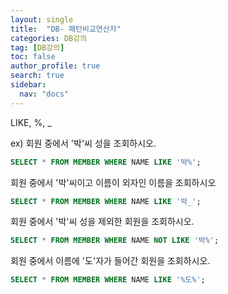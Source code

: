 ```yaml
---
layout: single
title:  "DB- 패턴비교연산자"
categories: DB강의
tag: [DB강의]
toc: false
author_profile: true
search: true
sidebar:
  nav: "docs"
---
```


LIKE, %, _

ex)
회원 중에서 '박'씨 성을 조회하시오.
```sql
SELECT * FROM MEMBER WHERE NAME LIKE '박%';
```

회원 중에서 '박'씨이고 이름이 외자인 이름을 조회하시오
```SQL
SELECT * FROM MEMBER WHERE NAME LIKE '박_';
```

회원 중에서 '박'씨 성을 제외한 회원을 조회하시오.
```SQL
SELECT * FROM MEMBER WHERE NAME NOT LIKE '박%';
```

회원 중에서 이름에 '도'자가 들어간 회원을 조회하시오.
```SQL
SELECT * FROM MEMBER WHERE NAME LIKE '%도%';
```

